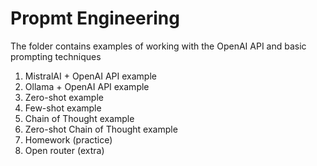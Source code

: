 # Propmt Engineering
The folder contains examples of working with the OpenAI API and basic prompting techniques

1. MistralAI + OpenAI API example
2. Ollama + OpenAI API example 
3. Zero-shot example
4. Few-shot example
5. Chain of Thought example
6. Zero-shot Chain of Thought example
7. Homework (practice)
8. Open router (extra)